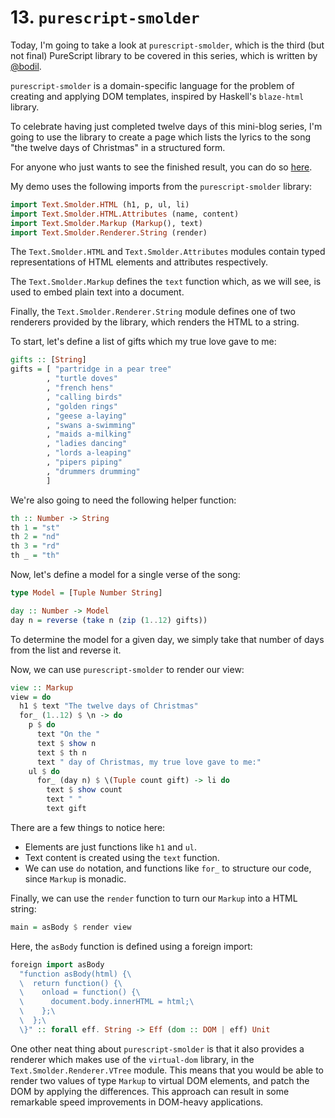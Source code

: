 # 13. `purescript-smolder`

Today, I'm going to take a look at `purescript-smolder`, which is the third (but not final) PureScript library to be covered in this series, which is written by [@bodil](http://github.com/bodil).

`purescript-smolder` is a domain-specific language for the problem of creating and applying DOM templates, inspired by Haskell's `blaze-html` library.

To celebrate having just completed twelve days of this mini-blog series, I'm going to use the library to create a page which lists the lyrics to the song "the twelve days of Christmas" in a structured form.

For anyone who just wants to see the finished result, you can do so [here](http://paf31.github.io/24-days-of-purescript-2014/smolder-example/html/).

My demo uses the following imports from the `purescript-smolder` library:

```purescript
import Text.Smolder.HTML (h1, p, ul, li)
import Text.Smolder.HTML.Attributes (name, content)
import Text.Smolder.Markup (Markup(), text)
import Text.Smolder.Renderer.String (render)
```

The `Text.Smolder.HTML` and `Text.Smolder.Attributes` modules contain typed representations of HTML elements and attributes respectively.

The `Text.Smolder.Markup` defines the `text` function which, as we will see, is used to embed plain text into a document.

Finally, the `Text.Smolder.Renderer.String` module defines one of two renderers provided by the library, which renders the HTML to a string.

To start, let's define a list of gifts which my true love gave to me:

```purescript
gifts :: [String]
gifts = [ "partridge in a pear tree"
        , "turtle doves"
        , "french hens"
        , "calling birds"
        , "golden rings"
        , "geese a-laying"
        , "swans a-swimming"
        , "maids a-milking"
        , "ladies dancing"
        , "lords a-leaping"
        , "pipers piping"
        , "drummers drumming"
        ]
```

We're also going to need the following helper function:

```purescript
th :: Number -> String
th 1 = "st"
th 2 = "nd"
th 3 = "rd"
th _ = "th"
```

Now, let's define a model for a single verse of the song:

```purescript
type Model = [Tuple Number String]

day :: Number -> Model
day n = reverse (take n (zip (1..12) gifts))
```

To determine the model for a given day, we simply take that number of days from the list and reverse it.

Now, we can use `purescript-smolder` to render our view:

```purescript
view :: Markup
view = do
  h1 $ text "The twelve days of Christmas"
  for_ (1..12) $ \n -> do
    p $ do
      text "On the "
      text $ show n
      text $ th n
      text " day of Christmas, my true love gave to me:"
    ul $ do
      for_ (day n) $ \(Tuple count gift) -> li do
        text $ show count
        text " "
        text gift
```

There are a few things to notice here:

- Elements are just functions like `h1` and `ul`.
- Text content is created using the `text` function.
- We can use `do` notation, and functions like `for_` to structure our code, since `Markup` is monadic.

Finally, we can use the `render` function to turn our `Markup` into a HTML string:

```purescript
main = asBody $ render view
```

Here, the `asBody` function is defined using a foreign import:

```purescript
foreign import asBody
  "function asBody(html) {\
  \  return function() {\
  \    onload = function() {\
  \      document.body.innerHTML = html;\
  \    };\
  \  };\
  \}" :: forall eff. String -> Eff (dom :: DOM | eff) Unit
```

One other neat thing about `purescript-smolder` is that it also provides a renderer which makes use of the `virtual-dom` library, in the `Text.Smolder.Renderer.VTree` module. This means that you would be able to render two values of type `Markup` to virtual DOM elements, and patch the DOM by applying the differences. This approach can result in some remarkable speed improvements in DOM-heavy applications.
